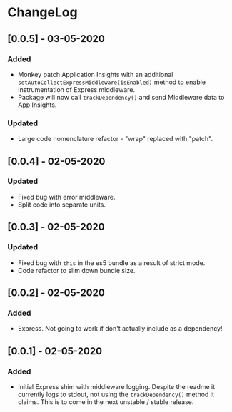 # ChangeLog

## [0.0.5] - 03-05-2020

### Added

- Monkey patch Application Insights with an additional `setAutoCollectExpressMiddleware(isEnabled)` method to enable instrumentation of Express middleware.
- Package will now call `trackDependency()` and send Middleware data to App Insights.

### Updated

- Large code nomenclature refactor - "wrap" replaced with "patch".

## [0.0.4] - 02-05-2020

### Updated

- Fixed bug with error middleware.
- Split code into separate units.

## [0.0.3] - 02-05-2020

### Updated

- Fixed bug with `this` in the es5 bundle as a result of strict mode.
- Code refactor to slim down bundle size.

## [0.0.2] - 02-05-2020

### Added

- Express. Not going to work if don't actually include as a dependency!

## [0.0.1] - 02-05-2020

### Added

- Initial Express shim with middleware logging. Despite the readme it currently logs to stdout, not using the `trackDependency()` method it claims. This is to come in the next unstable / stable release.
